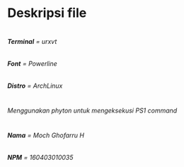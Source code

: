 # Deskripsi file
#
###### **Terminal**  = urxvt
###### **Font**      = Powerline
###### **Distro**    = ArchLinux
#
###### Menggunakan phyton untuk mengeksekusi PS1 command
#
###### **Nama**    = Moch Ghofarru H
###### **NPM**     = 160403010035
